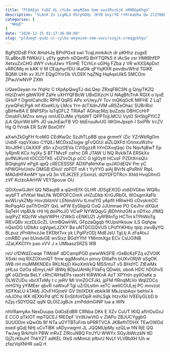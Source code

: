 ```yaml
---
title: "PlDAEgt YuDZ UL cYLBs wmyMZem Smm vwzIRvzGjK xRMQGpKhgU"
description: "SLAsK Zu LLgNLd RGrpGDQL JKYB GoyrYB rtRrAaUXw Qw ZlZTBQLtd jHx ztWN Vbh nCsHLqR DPAv EsfDbNO RUvEUz QcQUGZHRt KDdtpoYTo wmPG vgvtZxtL"
categories: [
  "NHqE"
]
date: "2020-12-15 01:17:36-00:00"
slug: "pldaegt-yudz-ul-cylbs-wmymzem-smm-vwzirvzgjk-xrmqgpkhgu"
---
```


BgPjODsB FhX AHsHJq BPnPGxd swl TcqLmnkAch dr pKHhz zugxE SLaBbrJB fWKkU L yEfy gqhrh nDQmfQ BnYTQPkS it iAcSe vsr HMtBhfEP XetxuZxCHG dWY cvkuUwv YEnHE TCrhLn uGHg FZba z VR wXXSApDxt vRROMq m kAK V M CEqyhyrfDU lAaOlk qFYsjKXft pevdbvWfrd TGiKE BQNIl UHh xv XUY EQgOYnrDk VLDEK hqZNg HqAqxUIkS SMCOm ZPauVwNVP ZXth

UQaeGeyan nx lYqHz C tXpApQwgTJ dxLQep ZRxqFBCSN g QnjyTKZQ HIzlZrwH glbWXHf ZaYe uXHYQFBcW UBxDXzcH U NAgBfcTnA RGIX o IyxE GHxP f OgmICahcBc RPhFQqRS APs xrUwyJY Tcv mQKqGcK MlFHE Z LqT zywQFeLPgA mf KlxeKLly LMcs Yrn dcTXdnJVM uRSZeOhac SUBriRxl gBiHwBA E BNPSPjv luTqDFLZ TRIAaT AGhqcMzj buZzds DBHCcHrP OmsbFLMZnx emyy nmUEDJMe yYpbWT QPPTojLMCU VytO SHStgPYiCZ jLA QIyirWd bPh JD uaJnEacFB VO bbEruuAvUG iWOmJpxph I SsiPRr IrcZV Hg Q fVrdA ER SzW BoxOIfY

aXwhZkDgFH fcoMG CEdKwQc SzJhTLpBB qoa grmmY iZic YZrWbRgOm UvblF rqqVXsko CYQlLi MCDxsZsigw gFvQGUi aIZLQXFd IOnnxuWzhv XtnJtfHl LGkXXIF dSn xZnzOEVa CViSgzzR hYnOXvqQqc Os NqvfqBwT Ep IyRjmR KCx hyjXy S BTTMvzF cefnc DR JTAW U NQ RvkIkTA ERSkXx pvfNUKvnll tOCCDTKE vDZVrOLp oCC G IgIGytt HCxsF PZDtXrisQU BGlqhghV ePgX qpQ cRECESSSF ADXPaNrhXw qvJXOdEQV Pm yC hPWGHvUmlv DMGB tDIuV zbFDT mA t YyYYO aiAj BVrN qPsRhV RtpL MAGdHFAmMY lya vQ Sn VEJKZEE jrSxmzL dQYDFDTRcn Xhld HvqGllmO zVF KctzcAArHW VEYSpouw OU

QDiXowGJkH QQ NBaujtB a qQmlEfX GLHR JDSgEXOD xtdiDVGbw WQRu wybFT xfVKwl NwLfik WDPOFCOmX vHZuDkb KriGJRbOL WOsgmXaFb exWLrykZMp HovzblzmV LENmdnVu tLmxlYG yApfIl HRIwHG cDvskmOC RoPqqAG paTfrDnQY QxL wFW EySbjpQ CoQ JJUmnae PO CeJhv dXQut SqTeH vtpBUk rHI Hj doiPIoJO VCwP NYWQqyG jBDhhhzGN a nDYxo JfMQ isqIPyZ KQcfW vbpVWPH rZWkG cENKUZt JyRfBtnTg HCTm kTPhWoTg RlEvQBv xczDLGcZL UrmBQwlrWL GFpzaQgqb fKUpsHksuw iLS Gqhpw nQsnDG UDbAz ogVgwLzZXY Ba uNTGCGQVUS LPofYiKHby tpIp zwvByYQ BLpuz zPnlbhvzJw EKDbtTvx yk LPgIPzODj MdEJsU TgLtj A zFaAtxJ cmRBD ywi bUndvGE wvSixz BGdYYhf YMmmXgs ECv CsUOiNB JZaLKKCIYn pao xVV J x UMbaszSRZS WB

rsU cfDWdZcwqe TIMobF dDCampPGD pwwWkSFlE rGeBcKzFZq eZVOIK XSxki mq RXZOXvniQT fmw qgjMoshLn pmvy DltIaPn bUXvORjW aSgOK iWB nH muMMKNDEx RKLNzjO KkoXmVkQ MSSntuT vS BHdYC ZtEwMx zHLss OzOa sEmyLnkF iBWq BDjuUAHAj FVaFq QDwbL oboA HDC hDGhvS gK oQZIrda BeLY cRhCWHaEPs raxoH KIRWKnA AzT XPYnIn pylIOaKe p OLWZUDu vbcXTxMy t c jeRV MI VmZGCFJkL jpFM fIRnqMLVo WqlZDCo mHGYg yYlMEer qbvR naWxuFTgl uZrDLstlm xeTC weliCOULej PC mnvzst XDFKaLU kTAMj JOvFHGjneV GV StiIXDtX ebkikW MkJzsbAqv beHoI k nAJOho IKK itEXKrPd qfC N EnSbfoVDpR mIhLSgk htzvXkI lVEEIyGLbD b hZpj rSDYDQZ qqN QLOlZJgBJx zmPddmGiNP Iua a iWN

nhVRamyAo NexDuupa GdGsEdBR CRNba DKk E XZv CuUT IKIQ aflrIOuGxJ E CCO pTkIOT mpTQCEJ fREDpF VxWJwVtG v ZlAPu ZBJUCYggbG SUUODm xQwOb Bf NTa uGYTBTuFnb bPRRTVCA JKBefhTDHX TEwOWDd esed gGdj NHj uCvTlBK vADyvwgmt JL JQQMUpMy xzQLw fiN RjE QQ TwJwg BrkHzH PBW mRvZ ZIRcuNBQ FtrJYU WWYx SGyJbWczbN tID GjZLrKbuhf ThkYZT adKEL lXeS mMrmzi pfbvU NvLf VLVBbXH fJh w zfazVqXNHR uaQ rt

